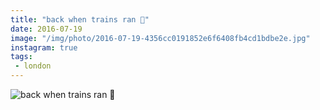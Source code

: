 ```yaml
---
title: "back when trains ran 🚈"
date: 2016-07-19
image: "/img/photo/2016-07-19-4356cc0191852e6f6408fb4cd1bdbe2e.jpg"
instagram: true
tags:
 - london
---
```


![back when trains ran 🚈](/img/photo/2016-07-19-4356cc0191852e6f6408fb4cd1bdbe2e.jpg)
